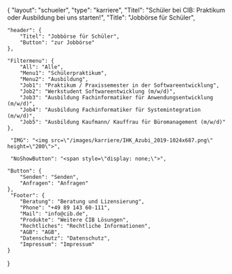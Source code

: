 {
	"layout": "schueler",
    "type": "karriere",
    "Titel": "Schüler bei CIB: Praktikum oder Ausbildung bei uns starten!",
    "Title": "Jobbörse für Schüler",

    "header": {
        "Titel": "Jobbörse für Schüler",
        "Button": "zur Jobbörse"
    },

    "Filtermenu": {
        "All": "Alle",
        "Menu1": "Schülerpraktikum",
        "Menu2": "Ausbildung",
        "Job1": "Praktikum / Praxissemester in der Softwareentwicklung",
        "Job2": "Werkstudent Softwareentwicklung (m/w/d)",
        "Job3": "Ausbildung Fachinformatiker für Anwendungsentwicklung (m/w/d)",
        "Job4": "Ausbildung Fachinformatiker für Systemintegration (m/w/d)",
        "Job5": "Ausbildung Kaufmann/ Kauffrau für Büromanagement (m/w/d)"
    },

     "IMG": "<img src=\"/images/karriere/IHK_Azubi_2019-1024x687.png\" height=\"200\">",

     "NoShowButton": "<span style=\"display: none;\">",

    "Button": {
        "Senden": "Senden",
        "Anfragen": "Anfragen"
    },
     "Footer": {
        "Beratung": "Beratung und Lizensierung",
        "Phone": "+49 89 143 60-111",
        "Mail": "info@cib.de",
        "Produkte": "Weitere CIB Lösungen",
        "Rechtliches": "Rechtliche Informationen",
        "AGB": "AGB",
        "Datenschutz": "Datenschutz",
        "Impressum": "Impressum"  
    }

}
